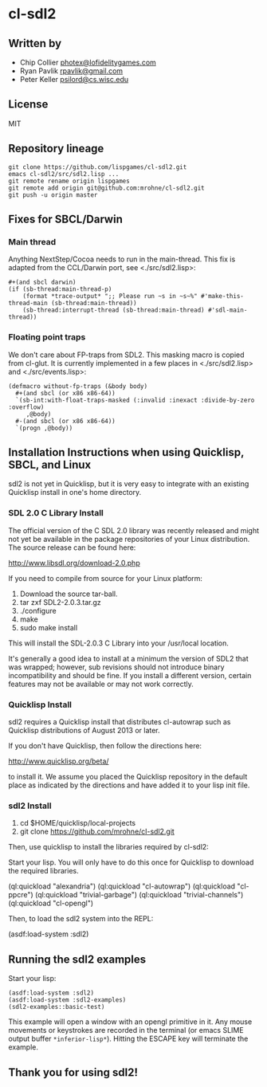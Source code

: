 # cl-sdl2

## Written by

-   Chip Collier <photex@lofidelitygames.com>
-   Ryan Pavlik <rpavlik@gmail.com>
-   Peter Keller <psilord@cs.wisc.edu>

## License

MIT

## Repository lineage

    git clone https://github.com/lispgames/cl-sdl2.git
    emacs cl-sdl2/src/sdl2.lisp ...
    git remote rename origin lispgames
    git remote add origin git@github.com:mrohne/cl-sdl2.git
    git push -u origin master

## Fixes for SBCL/Darwin

### Main thread

Anything NextStep/Cocoa needs to run in the main-thread. This fix
is adapted from the CCL/Darwin port, see <./src/sdl2.lisp>:

    #+(and sbcl darwin)
    (if (sb-thread:main-thread-p)
        (format *trace-output* ";; Please run ~s in ~s~%" #'make-this-thread-main (sb-thread:main-thread))
        (sb-thread:interrupt-thread (sb-thread:main-thread) #'sdl-main-thread))

### Floating point traps

We don't care about FP-traps from SDL2. This masking macro is
copied from cl-glut. It is currently implemented in a few places
in <./src/sdl2.lisp> and <./src/events.lisp>:

    (defmacro without-fp-traps (&body body)
      #+(and sbcl (or x86 x86-64))
      `(sb-int:with-float-traps-masked (:invalid :inexact :divide-by-zero :overflow)
         ,@body)
      #-(and sbcl (or x86 x86-64))
      `(progn ,@body))

## Installation Instructions when using Quicklisp, SBCL, and Linux

sdl2 is not yet in Quicklisp, but it is very easy to integrate with an
existing Quicklisp install in one's home directory.

### SDL 2.0 C Library Install

The official version of the C SDL 2.0 library was recently released and
might not yet be available in the package repositories of your Linux
distribution. The source release can be found here:

<http://www.libsdl.org/download-2.0.php>

If you need to compile from source for your Linux platform:

1.  Download the source tar-ball.
2.  tar zxf SDL2-2.0.3.tar.gz
3.  ./configure
4.  make
5.  sudo make install

This will install the SDL-2.0.3 C Library into your /usr/local location.

It's generally a good idea to install at a minimum the version of
SDL2 that was wrapped; however, sub revisions should not introduce
binary incompatibility and should be fine.  If you install a
different version, certain features may not be available or may
not work correctly.

### Quicklisp Install

sdl2 requires a Quicklisp install that distributes cl-autowrap such as
Quicklisp distributions of August 2013 or later.

If you don't have Quicklisp, then follow the directions here:

<http://www.quicklisp.org/beta/>

to install it. We assume you placed the Quicklisp repository in the default
place as indicated by the directions and have added it to your lisp init
file.

### sdl2 Install

1.  cd $HOME/quicklisp/local-projects
2.  git clone <https://github.com/mrohne/cl-sdl2.git>

Then, use quicklisp to install the libraries required by cl-sdl2:

Start your lisp. You will only have to do this once for Quicklisp to
download the required libraries.

(ql:quickload "alexandria")
(ql:quickload "cl-autowrap")
(ql:quickload "cl-ppcre")
(ql:quickload "trivial-garbage")
(ql:quickload "trivial-channels")
(ql:quickload "cl-opengl")

Then, to load the sdl2 system into the REPL:

(asdf:load-system :sdl2)

## Running the sdl2 examples

Start your lisp:

    (asdf:load-system :sdl2)
    (asdf:load-system :sdl2-examples)
    (sdl2-examples::basic-test)

This example will open a window with an opengl primitive in it. Any mouse
movements or keystrokes are recorded in the terminal (or emacs SLIME output
buffer ```*inferior-lisp*```). Hitting the ESCAPE key will terminate the example.

## Thank you for using sdl2!